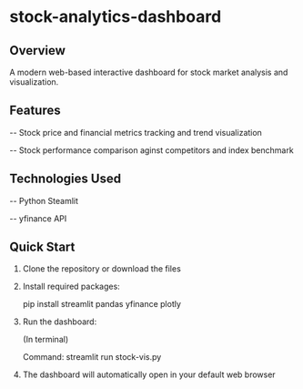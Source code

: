 # stock-analytics-dashboard

## Overview
A modern web-based interactive dashboard for stock market analysis and visualization.

## Features
-- Stock price and financial metrics tracking and trend visualization

-- Stock performance comparison aginst competitors and index benchmark

## Technologies Used
-- Python Steamlit

-- yfinance API

## Quick Start
1. Clone the repository or download the files

2. Install required packages:

    pip install streamlit pandas yfinance plotly

3. Run the dashboard:

    (In terminal)
    
    Command: streamlit run stock-vis.py

4. The dashboard will automatically open in your default web browser